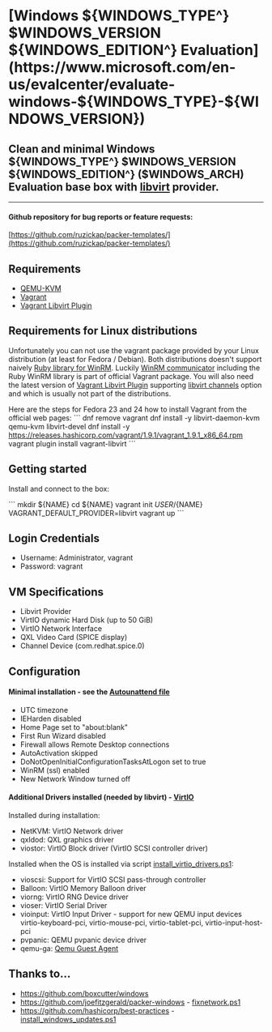 # [Windows ${WINDOWS_TYPE^} $WINDOWS_VERSION ${WINDOWS_EDITION^} Evaluation](https://www.microsoft.com/en-us/evalcenter/evaluate-windows-${WINDOWS_TYPE}-${WINDOWS_VERSION})
## Clean and minimal Windows ${WINDOWS_TYPE^} $WINDOWS_VERSION ${WINDOWS_EDITION^} ($WINDOWS_ARCH) Evaluation base box with [libvirt](https://github.com/vagrant-libvirt/vagrant-libvirt) provider.

---

#### Github repository for bug reports or feature requests:

[https://github.com/ruzickap/packer-templates/](https://github.com/ruzickap/packer-templates/)


## Requirements
* [QEMU-KVM](https://en.wikibooks.org/wiki/QEMU/Installing_QEMU)
* [Vagrant](https://www.vagrantup.com/downloads.html)
* [Vagrant Libvirt Plugin](https://github.com/pradels/vagrant-libvirt#installation)


## Requirements for Linux distributions
Unfortunately you can not use the vagrant package provided by your Linux distribution (at least for Fedora / Debian).
Both distributions doesn't support naively [Ruby library for WinRM](https://github.com/WinRb/WinRM). Luckily [WinRM communicator](https://github.com/mitchellh/vagrant/tree/master/plugins/communicators/winrm) including the Ruby WinRM library is part of official Vagrant package.
You will also need the latest version of [Vagrant Libvirt Plugin](https://github.com/pradels/vagrant-libvirt#installation) supporting [libvirt channels](https://libvirt.org/formatdomain.html#elementCharChannel) option and which is usually not part of the distributions.

Here are the steps for Fedora 23 and 24 how to install Vagrant from the official web pages:
\`\`\`
dnf remove vagrant
dnf install -y libvirt-daemon-kvm qemu-kvm libvirt-devel
dnf install -y https://releases.hashicorp.com/vagrant/1.9.1/vagrant_1.9.1_x86_64.rpm
vagrant plugin install vagrant-libvirt
\`\`\`


## Getting started

Install and connect to the box:

\`\`\`
mkdir ${NAME}
cd ${NAME}
vagrant init ${USER}/${NAME}
VAGRANT_DEFAULT_PROVIDER=libvirt vagrant up
\`\`\`


## Login Credentials

* Username: Administrator, vagrant
* Password: vagrant


## VM Specifications

* Libvirt Provider
* VirtIO dynamic Hard Disk (up to 50 GiB)
* VirtIO Network Interface
* QXL Video Card (SPICE display)
* Channel Device (com.redhat.spice.0)


## Configuration

#### Minimal installation - see the [Autounattend file](https://github.com/ruzickap/packer-templates/blob/master/http/windows-${WINDOWS_TYPE}-${WINDOWS_VERSION}/Autounattend.xml)

* UTC timezone
* IEHarden disabled
* Home Page set to "about:blank"
* First Run Wizard disabled
* Firewall allows Remote Desktop connections
* AutoActivation skipped
* DoNotOpenInitialConfigurationTasksAtLogon set to true
* WinRM (ssl) enabled
* New Network Window turned off

#### Additional Drivers installed (needed by libvirt) - [VirtIO](https://fedoraproject.org/wiki/Windows_Virtio_Drivers)

Installed during installation:
* NetKVM: VirtIO Network driver
* qxldod: QXL graphics driver
* viostor: VirtIO Block driver (VirtIO SCSI controller driver)

Installed when the OS is installed via script [install_virtio_drivers.ps1](https://github.com/ruzickap/packer-templates/blob/master/scripts/win-common/install_virtio_drivers.ps1):
* vioscsi: Support for VirtIO SCSI pass-through controller
* Balloon: VirtIO Memory Balloon driver
* viorng: VirtIO RNG Device driver
* vioser: VirtIO Serial Driver
* vioinput: VirtIO Input Driver - support for new QEMU input devices virtio-keyboard-pci, virtio-mouse-pci, virtio-tablet-pci, virtio-input-host-pci
* pvpanic: QEMU pvpanic device driver
* qemu-ga: [Qemu Guest Agent](http://wiki.libvirt.org/page/Qemu_guest_agent)


## Thanks to...

* https://github.com/boxcutter/windows
* https://github.com/joefitzgerald/packer-windows - [fixnetwork.ps1](https://github.com/joefitzgerald/packer-windows/blob/master/scripts/fixnetwork.ps1)
* https://github.com/hashicorp/best-practices - [install_windows_updates.ps1](https://github.com/hashicorp/best-practices/blob/master/packer/scripts/windows/install_windows_updates.ps1)
